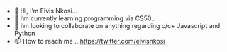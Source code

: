 - 👋 Hi, I’m Elvis Nkosi...
- 🌱 I’m currently learning programming via CS50..
- 💞️ I’m looking to collaborate on anything regarding c/c+ Javascript and Python
- 📫 How to reach me ...https://twitter.com/elvisnkosi
